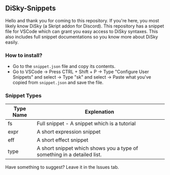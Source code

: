 ## DiSky-Snippets

Hello and thank you for coming to this repository. If you're here, you most likely know DiSky (a Skript addon for Discord). This repository has a snippet file for VSCode which can grant you easy access to DiSky syntaxes. This also includes full snippet documentations so you know more about DiSky easily.

### How to install?

- Go to the `snippet.json` file and copy its contents.
- Go to VSCode -> Press CTRL + Shift + P -> Type "Configure User Snippets" and select -> Type "sk" and select -> Paste what you've copied from `snippet.json` and save the file.

### Snippet Types

| Type Name | Explenation |
| --------- | ----------- |
| fs | Full snippet - A snippet which is a tutorial
| expr | A short expression snippet |
| eff | A short effect snippet |
| type | A short snippet which shows you a type of something in a detailed list. |

Have something to suggest? Leave it in the Issues tab.
